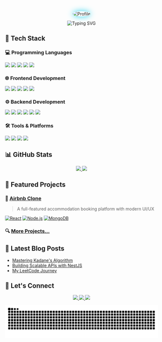 

<div align="center">
  <img src="https://avatars.githubusercontent.com/u/117673483?s=400&u=66da47391b7ca9d016353b163b4d4256db1ec7eb&v=4" alt="Profile" width="200" style="border-radius:50%; box-shadow: 0 0 20px #22D3EE;"/>
</div>


<p align="center">
  <img src="https://readme-typing-svg.herokuapp.com?font=Fira+Code&duration=3000&pause=500&color=22D3EE&width=435&lines=Hello+World!+👋;I'm+Kamran+Hossain+Topu;Full+Stack+Web+Developer;MERN+Stack+Specialist;DSA+Enthusiast;Problem+Solver" alt="Typing SVG" />
</p>

## 🚀 Tech Stack

### 💻 Programming Languages
<p>
  <img src="https://img.shields.io/badge/JavaScript-323330?style=for-the-badge&logo=javascript&logoColor=F7DF1E" />
  <img src="https://img.shields.io/badge/TypeScript-007ACC?style=for-the-badge&logo=typescript&logoColor=white" />
  <img src="https://img.shields.io/badge/Java-ED8B00?style=for-the-badge&logo=openjdk&logoColor=white" />
  <img src="https://img.shields.io/badge/C-00599C?style=for-the-badge&logo=c&logoColor=white" />
  <img src="https://img.shields.io/badge/C%2B%2B-00599C?style=for-the-badge&logo=c%2B%2B&logoColor=white" />
</p>

### 🌐 Frontend Development
<p>
  <img src="https://img.shields.io/badge/React-20232A?style=for-the-badge&logo=react&logoColor=61DAFB" />
  <img src="https://img.shields.io/badge/HTML5-E34F26?style=for-the-badge&logo=html5&logoColor=white" />
  <img src="https://img.shields.io/badge/CSS3-1572B6?style=for-the-badge&logo=css3&logoColor=white" />
  <img src="https://img.shields.io/badge/Tailwind_CSS-38B2AC?style=for-the-badge&logo=tailwind-css&logoColor=white" />
  <img src="https://img.shields.io/badge/Bootstrap-563D7C?style=for-the-badge&logo=bootstrap&logoColor=white" />
</p>

### ⚙️ Backend Development
<p>
  <img src="https://img.shields.io/badge/Node.js-339933?style=for-the-badge&logo=nodedotjs&logoColor=white" />
  <img src="https://img.shields.io/badge/Express.js-000000?style=for-the-badge&logo=express&logoColor=white" />
  <img src="https://img.shields.io/badge/NestJS-E0234E?style=for-the-badge&logo=nestjs&logoColor=white" />
  <img src="https://img.shields.io/badge/MongoDB-4EA94B?style=for-the-badge&logo=mongodb&logoColor=white" />
  <img src="https://img.shields.io/badge/PostgreSQL-316192?style=for-the-badge&logo=postgresql&logoColor=white" />
  <img src="https://img.shields.io/badge/MySQL-005C84?style=for-the-badge&logo=mysql&logoColor=white" />
</p>

### 🛠️ Tools & Platforms
<p>
  <img src="https://img.shields.io/badge/Git-F05032?style=for-the-badge&logo=git&logoColor=white" />
  <img src="https://img.shields.io/badge/GitHub-100000?style=for-the-badge&logo=github&logoColor=white" />
  <img src="https://img.shields.io/badge/Android_Studio-3DDC84?style=for-the-badge&logo=android-studio&logoColor=white" />
  <img src="https://img.shields.io/badge/Postman-FF6C37?style=for-the-badge&logo=postman&logoColor=white" />
</p>

## 📊 GitHub Stats

<div align="center">
  <a href="https://github.com/MuhammadTopu">
    <img height="180em" src="https://github-readme-stats.vercel.app/api?username=MuhammadTopu&show_icons=true&theme=radical&include_all_commits=true&count_private=true" />
    <img height="180em" src="https://github-readme-stats.vercel.app/api/top-langs/?username=MuhammadTopu&layout=compact&langs_count=8&theme=radical" />
  </a>
  <br/>

</div>



## 🌟 Featured Projects

### 🏡 [Airbnb Clone](https://jatra.onrender.com/listings)
> A full-featured accommodation booking platform with modern UI/UX

[![React](https://img.shields.io/badge/React-20232A?style=flat-square&logo=react&logoColor=61DAFB)]()
[![Node.js](https://img.shields.io/badge/Node.js-339933?style=flat-square&logo=nodedotjs&logoColor=white)]()
[![MongoDB](https://img.shields.io/badge/MongoDB-4EA94B?style=flat-square&logo=mongodb&logoColor=white)]()

### 🔍 [More Projects...](https://github.com/MuhammadTopu?tab=repositories)

## 📝 Latest Blog Posts
- [Mastering Kadane's Algorithm](https://leetcode.com/problems/maximum-subarray/solutions/5056886/kadanes-algorithm-on/)
- [Building Scalable APIs with NestJS](https://www.linkedin.com/posts/kamranhossaintopu_apnacollege-fullstackwebdevelopment-activity-7128771470201131008-eQYY)
- [My LeetCode Journey](https://leetcode.com/Kamran_Hossain_Topu/)

## 🤝 Let's Connect
<p align="center">
  <a href="https://www.linkedin.com/in/kamranhossaintopu/">
    <img src="https://img.shields.io/badge/LinkedIn-0077B5?style=for-the-badge&logo=linkedin&logoColor=white" />
  </a>
  <a href="mailto:hossainarman953@gmail.com">
    <img src="https://img.shields.io/badge/Gmail-D14836?style=for-the-badge&logo=gmail&logoColor=white" />
  </a>
  <a href="https://leetcode.com/Kamran_Hossain_Topu/">
    <img src="https://img.shields.io/badge/-LeetCode-FFA116?style=for-the-badge&logo=LeetCode&logoColor=black" />
  </a>
</p>

<div align="center">
  <img src="https://raw.githubusercontent.com/MuhammadTopu/MuhammadTopu/output/github-contribution-grid-snake.svg" alt="Snake animation" />
</div>
